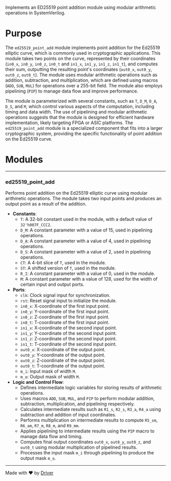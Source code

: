 <!--------------------------------------------------------------------------------->
<!-- IMPORTANT: This file is auto-generated by Driver (https://driver.ai). -------->
<!-- Manual edits may be overwritten on future commits. --------------------------->
<!--------------------------------------------------------------------------------->

Implements an ED25519 point addition module using modular arithmetic operations in SystemVerilog.

# Purpose
The `ed25519_point_add` module implements point addition for the Ed25519 elliptic curve, which is commonly used in cryptographic applications. This module takes two points on the curve, represented by their coordinates (`in0_x`, `in0_y`, `in0_z`, `in0_t` and `in1_x`, `in1_y`, `in1_z`, `in1_t`), and computes their sum, outputting the resulting point's coordinates (`out0_x`, `out0_y`, `out0_z`, `out0_t`). The module uses modular arithmetic operations such as addition, subtraction, and multiplication, which are defined using macros (`ADD`, `SUB`, `MUL`) for operations over a 255-bit field. The module also employs pipelining (`PIP`) to manage data flow and improve performance.

The module is parameterized with several constants, such as `T`, `D_M`, `D_A`, `D_S`, and `M`, which control various aspects of the computation, including timing and data width. The use of pipelining and modular arithmetic operations suggests that the module is designed for efficient hardware implementation, likely targeting FPGA or ASIC platforms. The `ed25519_point_add` module is a specialized component that fits into a larger cryptographic system, providing the specific functionality of point addition on the Ed25519 curve.
# Modules

---
### ed25519\_point\_add
Performs point addition on the Ed25519 elliptic curve using modular arithmetic operations. The module takes two input points and produces an output point as a result of the addition.
- **Constants**:
    - ``T``: A 32-bit constant used in the module, with a default value of `32'h007F_CCC2`.
    - ``D_M``: A constant parameter with a value of 15, used in pipelining operations.
    - ``D_A``: A constant parameter with a value of 4, used in pipelining operations.
    - ``D_S``: A constant parameter with a value of 2, used in pipelining operations.
    - ``CT``: A 4-bit slice of `T`, used in the module.
    - ``ST``: A shifted version of `T`, used in the module.
    - ``R_I``: A constant parameter with a value of 0, used in the module.
    - ``M``: A constant parameter with a value of 128, used for the width of certain input and output ports.
- **Ports**:
    - ``clk``: Clock signal input for synchronization.
    - ``rst``: Reset signal input to initialize the module.
    - ``in0_x``: X-coordinate of the first input point.
    - ``in0_y``: Y-coordinate of the first input point.
    - ``in0_z``: Z-coordinate of the first input point.
    - ``in0_t``: T-coordinate of the first input point.
    - ``in1_x``: X-coordinate of the second input point.
    - ``in1_y``: Y-coordinate of the second input point.
    - ``in1_z``: Z-coordinate of the second input point.
    - ``in1_t``: T-coordinate of the second input point.
    - ``out0_x``: X-coordinate of the output point.
    - ``out0_y``: Y-coordinate of the output point.
    - ``out0_z``: Z-coordinate of the output point.
    - ``out0_t``: T-coordinate of the output point.
    - ``m_i``: Input mask of width `M`.
    - ``m_o``: Output mask of width `M`.
- **Logic and Control Flow**:
    - Defines intermediate logic variables for storing results of arithmetic operations.
    - Uses macros `ADD`, `SUB`, `MUL`, and `PIP` to perform modular addition, subtraction, multiplication, and pipelining respectively.
    - Calculates intermediate results such as `R1_s`, `R2_s`, `R3_a`, `R4_a` using subtraction and addition of input coordinates.
    - Performs multiplication on intermediate results to compute `R5_sm`, `R6_am`, `R7_m`, `R8_m`, and `R9_mm`.
    - Applies pipelining to intermediate results using the `PIP` macro to manage data flow and timing.
    - Computes final output coordinates `out0_x`, `out0_y`, `out0_z`, and `out0_t` using modular multiplication of pipelined results.
    - Processes the input mask `m_i` through pipelining to produce the output mask `m_o`.



---
Made with ❤️ by [Driver](https://www.driver.ai/)